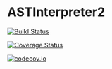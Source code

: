 # ASTInterpreter2

[![Build Status](https://travis-ci.org/Keno/ASTInterpreter2.jl.svg?branch=master)](https://travis-ci.org/Keno/ASTInterpreter2.jl)

[![Coverage Status](https://coveralls.io/repos/Keno/ASTInterpreter2.jl/badge.svg?branch=master&service=github)](https://coveralls.io/github/Keno/ASTInterpreter2.jl?branch=master)

[![codecov.io](http://codecov.io/github/Keno/ASTInterpreter2.jl/coverage.svg?branch=master)](http://codecov.io/github/Keno/ASTInterpreter2.jl?branch=master)
